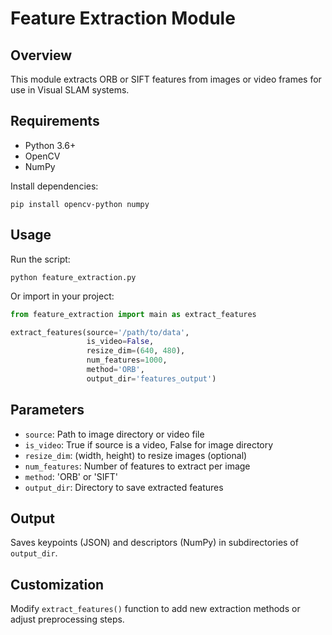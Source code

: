 # Feature Extraction Module

## Overview
This module extracts ORB or SIFT features from images or video frames for use in Visual SLAM systems.

## Requirements
- Python 3.6+
- OpenCV
- NumPy

Install dependencies:
```
pip install opencv-python numpy
```

## Usage
Run the script:
```
python feature_extraction.py
```

Or import in your project:

```python
from feature_extraction import main as extract_features

extract_features(source='/path/to/data',
                 is_video=False,
                 resize_dim=(640, 480),
                 num_features=1000,
                 method='ORB',
                 output_dir='features_output')
```

## Parameters
- `source`: Path to image directory or video file
- `is_video`: True if source is a video, False for image directory
- `resize_dim`: (width, height) to resize images (optional)
- `num_features`: Number of features to extract per image
- `method`: 'ORB' or 'SIFT'
- `output_dir`: Directory to save extracted features

## Output
Saves keypoints (JSON) and descriptors (NumPy) in subdirectories of `output_dir`.

## Customization
Modify `extract_features()` function to add new extraction methods or adjust preprocessing steps.